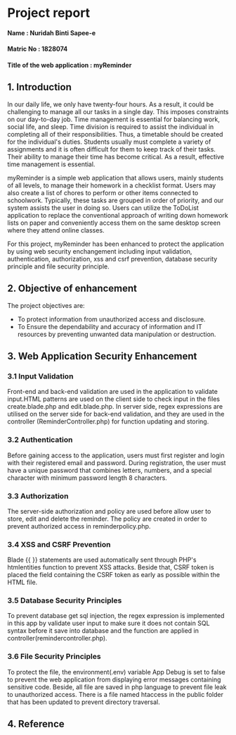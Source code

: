 # Project report

#### Name : Nuridah Binti Sapee-e
#### Matric No : 1828074
#### Title of the web application : myReminder

## 1. Introduction
In our daily life, we only have twenty-four hours. As a result, it could be challenging to manage all our tasks in a single day. This imposes constraints on our day-to-day job. Time management is essential for balancing work, social life, and sleep. Time division is required to assist the individual in completing all of their responsibilities. Thus, a timetable should be created for the individual's duties. Students usually must complete a variety of assignments and it is often difficult for them to keep track of their tasks. Their ability to manage their time has become critical. As a result, effective time management is essential.

myReminder is a simple web application that allows users, mainly students of all levels, to manage their homework in a checklist format. Users may also create a list of chores to perform or other items connected to schoolwork. Typically, these tasks are grouped in order of priority, and our system assists the user in doing so. Users can utilize the ToDoList application to replace the conventional approach of writing down homework lists on paper and conveniently access them on the same desktop screen where they attend online classes.

For this project, myReminder has been enhanced to protect the application by using web security enchangement including input validation, authentication, authorization, xss and csrf prevention, database security principle and file security principle.

## 2. Objective of enhancement
The project objectives are:
- To protect information from unauthorized access and disclosure.
- To Ensure the dependability and accuracy of information and IT resources by preventing unwanted data manipulation or destruction. 


## 3. Web Application Security Enhancement
   ### 3.1 Input Validation
Front-end and back-end validation are used in the application to validate input.HTML patterns are used on the client side to check input in the files create.blade.php and edit.blade.php. In server side, regex expressions are utilised on the server side for back-end validation, and they are used in the controller (ReminderController.php) for function updating and storing.
   
   ### 3.2 Authentication
Before gaining access to the application, users must first register and login with their registered email and password. During registration, the user must have a unique password that combines letters, numbers, and a special character with minimum password length 8 characters.

   ### 3.3 Authorization
The server-side authorization and policy are used before allow user to store, edit and delete the reminder. The policy are created in order to prevent authorized access in reminderpolicy.php.

   ### 3.4 XSS and CSRF Prevention
Blade {{ }} statements are used automatically sent through PHP's htmlentities function to prevent XSS attacks. Beside that, CSRF token is placed the field containing the CSRF token as early as possible within the HTML file. 

   ### 3.5 Database Security Principles
To prevent database get sql injection, the regex expression is implemented in this app by validate user input to make sure it does not contain SQL syntax before it save into database and the function are applied in controller(remindercontroller.php).

   ### 3.6 File Security Principles
To protect the file, the environment(.env) variable App Debug is set to false to prevent the web application from displaying error messages containing sensitive code. Beside, all file are saved in php language to prevent file leak to unauthorized access. There is a file named htaccess in the public folder that has been updated to prevent directory traversal.

## 4. Reference

